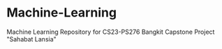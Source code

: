 # Machine-Learning
Machine Learning Repository for CS23-PS276 Bangkit Capstone Project "Sahabat Lansia"
